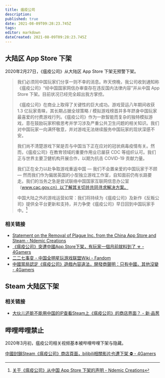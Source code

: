 ```yaml
---
title: 瘟疫公司
description: 
published: true
date: 2021-08-09T09:28:23.745Z
tags:
editor: markdown
dateCreated: 2021-08-09T09:28:23.745Z
---
```


## 大陆区 App Store 下架

2020年2月27日，《瘟疫公司》从大陆区 App Store 下架无预警下架。

> 我们必须同中国玩家们分享一则不幸的消息。昨天傍晚，我公司收到通知称《瘟疫公司》“经中国国家网信办审查存在违反国内法律内容”并从中国 App Store 下架。目前状况已经完全超出我方掌控。
>
> 《瘟疫公司》在商业上取得了关键性的巨大成功。游戏营运八年期间收获 1.3 亿玩家青睐，其长期占据全球策略 / 模拟游戏榜首并多年跻身中国玩家最喜爱的付费游戏行列。《瘟疫公司》作为一款智能而复杂的独特模拟游戏，意在鼓励玩家积极思考并学习涉及严重公共卫生问题的相关知识。我们对中国玩家一向满怀敬意，并对游戏无法继续服务中国玩家的现状深感不安。
>
> 我们尚不清楚游戏下架是否与中国当下正在应对的冠状病毒疫情有关。然而，《瘟疫公司》在教育领域的重要作用业已屡获 CDC 等组织认可。我们正与世界主要卫健机构开展合作，以期为抗击 COVID-19 贡献力量。
>
> 我们正在全力以赴争取游戏重返中国 — 我们不会置亲爱的中国玩家于不顾 — 然而我们作为偏居英国的小型独立游戏工作室，自知面前仍有长路要走。我们的当务之急是尝试联络中国国家互联网信息办公室（www.cac.gov.cn）以了解其关切并共同寻求解决方案。
>
> 中国大陆之外的游戏运营如常：我们将持续为《瘟疫公司》及新作《反叛公司》提供全平台更新和支持，并力争使《瘟疫公司》早日回到中国玩家手中。[^rmfmanm]

[^rmfmanm]: [关于《瘟疫公司》从中国 App Store 下架的声明 - Ndemic Creations](https://web.archive.org/web/20210527081124/https://www.ndemiccreations.com/en/news/174-app-store)

### 相关链接

+ [Statement on the Removal of Plague Inc. from the China App Store and Steam - Ndemic Creations](https://web.archive.org/web/20210417055632mp_/https://www.ndemiccreations.com/en/news/173-statement-on-the-removal-of-plague-inc-from-the-china-app-store)
+ [《瘟疫公司》突遭中國App Store下架，有玩家一個月前就料到了 ☣ - 4Gamers](https://web.archive.org/web/20210809002213if_/https://www.4gamers.com.tw/news/detail/42225/plague-inc-was-pull-off-from-china-app-store-all-of-sudden-by-no-reason)
+ [二二七事变 - 中国全明星玩游戏联盟Wiki - Fandom](https://web.archive.org/web/20210809001419/https://kichiku.fandom.com/zh/wiki/二二七事变)
+ [中國當局認定《瘟疫公司》遊戲內容違法，開發商聲明：只有中國，其他沒變 - 4Gamers](https://web.archive.org/web/20210809230259if_/https://www.4gamers.com.tw/news/detail/42235/ndemic-creations-statement-on-the-removal-of-plague-inc-from-the-china-app-store)

## Steam 大陆区下架

### 相关链接

+ [大伙儿还能不能用中国的IP查看Steam上《瘟疫公司》的商店界面？ - 新·品葱](https://web.archive.org/web/20200302092403/https://pincong.rocks/question/19991)

## 哔哩哔哩禁止

2020年3月初，瘟疫公司相关视频基本被哔哩哔哩下架与隐藏。

[中國封鎖Steam《瘟疫公司》商店頁面，bilibili相關影片也遭下架 ⛔ - 4Gamers](https://web.archive.org/web/20210809002045if_/https://www.4gamers.com.tw/news/detail/42254/steam-plague-inc-has-been-pull-off-by-cyberspace-administration-of-china)
